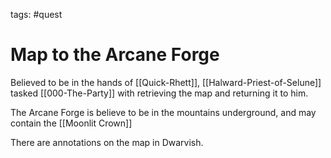 tags: #quest

# Map to the Arcane Forge

Believed to be in the hands of [[Quick-Rhett]], [[Halward-Priest-of-Selune]] tasked [[000-The-Party]] with retrieving the map and returning it to him.

The Arcane Forge is believe to be in the mountains underground, and may contain the [[Moonlit Crown]]

There are annotations on the map in Dwarvish.